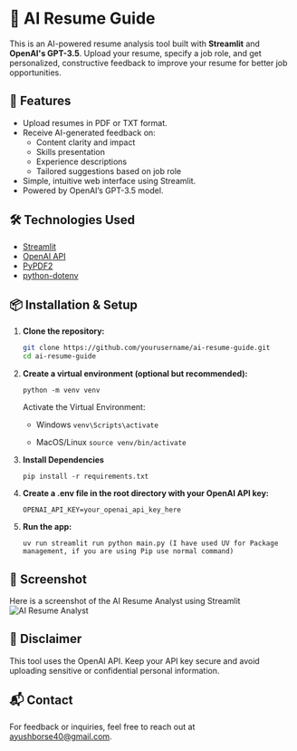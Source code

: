 # 📄 AI Resume Guide

This is an AI-powered resume analysis tool built with **Streamlit** and **OpenAI's GPT-3.5**. Upload your resume, specify a job role, and get personalized, constructive feedback to improve your resume for better job opportunities.

## 🚀 Features

- Upload resumes in PDF or TXT format.
- Receive AI-generated feedback on:
  - Content clarity and impact
  - Skills presentation
  - Experience descriptions
  - Tailored suggestions based on job role
- Simple, intuitive web interface using Streamlit.
- Powered by OpenAI’s GPT-3.5 model.

## 🛠️ Technologies Used

- [Streamlit](https://streamlit.io/)
- [OpenAI API](https://platform.openai.com/)
- [PyPDF2](https://pypi.org/project/PyPDF2/)
- [python-dotenv](https://pypi.org/project/python-dotenv/)

## 📦 Installation & Setup

1. **Clone the repository:**
   ```bash
   git clone https://github.com/yourusername/ai-resume-guide.git
   cd ai-resume-guide
   ```
2. **Create a virtual environment (optional but recommended):**

   ```
   python -m venv venv
   ```
   Activate the Virtual Environment:

   - Windows
   ```venv\Scripts\activate```
  
   - MacOS/Linux
   ```source venv/bin/activate```

3. **Install Dependencies**

   ```
   pip install -r requirements.txt
   ```
4. **Create a .env file in the root directory with your OpenAI API key:**
   ```
   OPENAI_API_KEY=your_openai_api_key_here
   ```

6. **Run the app:**
   ```
   uv run streamlit run python main.py (I have used UV for Package management, if you are using Pip use normal command)
   ```

## 📸 Screenshot

Here is a screenshot of the AI Resume Analyst using Streamlit
![AI Resume Analyst](images/resume.png)

## 🔐 Disclaimer
   This tool uses the OpenAI API. Keep your API key secure and avoid uploading sensitive or confidential personal information.

## 📬 Contact
   For feedback or inquiries, feel free to reach out at ayushborse40@gmail.com.

